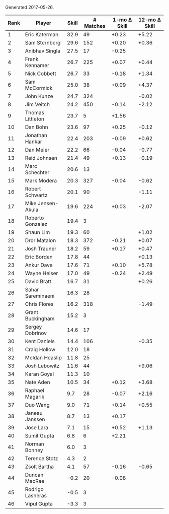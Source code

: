 Generated 2017-05-26.

| Rank | Player            | Skill | # Matches | 1-mo Δ Skill | 12-mo Δ Skill |
|------|-------------------|-------|-----------|--------------|---------------|
|    1 | Eric Katerman     |  32.9 |        49 |        +0.23 |         +5.22 |
|    2 | Sam Sternberg     |  29.6 |       152 |        +0.20 |         +0.36 |
|    3 | Anibhav Singla    |  27.5 |        17 |        -0.25 |               |
|    4 | Frank Kennamer    |  26.7 |       225 |        +0.07 |         +0.44 |
|    5 | Nick Cobbett      |  26.7 |        33 |        -0.18 |         +1.34 |
|    6 | Sam McCormick     |  25.0 |        38 |        +0.09 |         +4.37 |
|    7 | John Kunze        |  24.7 |       324 |              |         -0.02 |
|    8 | Jim Veitch        |  24.2 |       450 |        -0.14 |         -2.12 |
|    9 | Thomas Littleton  |  23.7 |         5 |        +1.56 |               |
|   10 | Dan Bohn          |  23.6 |        97 |        +0.25 |         -0.12 |
|   11 | Jonathan Hankar   |  22.4 |       203 |        -0.09 |         +0.62 |
|   12 | Dan Meier         |  22.2 |        66 |        -0.04 |         -0.77 |
|   13 | Reid Johnsen      |  21.4 |        49 |        +0.13 |         -0.19 |
|   14 | Marc Schechter    |  20.6 |        13 |              |               |
|   15 | Mark Modera       |  20.3 |       327 |        -0.04 |         -0.62 |
|   16 | Robert Schwartz   |  20.1 |        90 |              |         -1.11 |
|   17 | Mike Jensen-Akula |  19.6 |       224 |        +0.03 |         -2.07 |
|   18 | Roberto Gonzalez  |  19.4 |         3 |              |               |
|   19 | Shaun Lim         |  19.3 |        60 |              |         +1.02 |
|   20 | Dror Matalon      |  18.3 |       372 |        -0.21 |         +0.07 |
|   21 | Josh Trauner      |  18.2 |        59 |        +0.17 |         +0.47 |
|   22 | Eric Borden       |  17.8 |        44 |              |         +0.13 |
|   23 | Ankur Dave        |  17.6 |        71 |        +0.10 |         +5.78 |
|   24 | Wayne Heiser      |  17.0 |        49 |        -0.24 |         +2.49 |
|   25 | David Bratt       |  16.7 |        31 |              |         +0.26 |
|   26 | Sahar Sareminaeni |  16.3 |        28 |              |               |
|   27 | Chris Flores      |  16.2 |       318 |              |         -1.49 |
|   28 | Grant Buckingham  |  15.2 |         3 |              |               |
|   29 | Sergey Dobrinov   |  14.6 |        17 |              |               |
|   30 | Kent Daniels      |  14.4 |       106 |              |         -0.35 |
|   31 | Craig Hollow      |  12.0 |        18 |              |               |
|   32 | Meldan Heaslip    |  11.8 |        25 |              |               |
|   33 | Josh Lebowitz     |  11.6 |        44 |              |         +9.06 |
|   34 | Karan Goyal       |  11.3 |        10 |              |               |
|   35 | Nate Aden         |  10.5 |        34 |        +0.12 |         +3.68 |
|   36 | Raphael Magarik   |   9.7 |        28 |        -0.07 |         +2.16 |
|   37 | Duo Wang          |   9.0 |        71 |        +0.14 |         +0.55 |
|   38 | Janeau Janssen    |   8.7 |        13 |        +0.17 |               |
|   39 | Jose Lara         |   7.1 |        15 |        +0.52 |         +1.13 |
|   40 | Sumit Gupta       |   6.8 |         6 |        +2.21 |               |
|   41 | Norman Bonney     |   6.0 |         3 |              |               |
|   42 | Terence Stotz     |   4.3 |         2 |              |               |
|   43 | Zsolt Bartha      |   4.1 |        57 |        -0.16 |         -0.65 |
|   44 | Duncan MacRae     |  -0.2 |        20 |        -0.08 |               |
|   45 | Rodrigo Lasheras  |  -0.5 |         3 |              |               |
|   46 | Vipul Gupta       |  -3.3 |         3 |              |               |